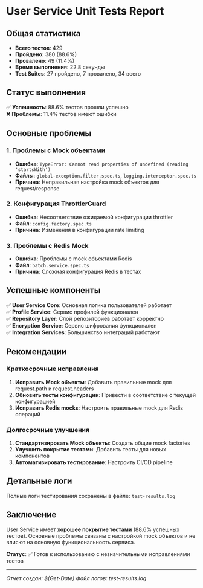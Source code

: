 # User Service Unit Tests Report

## Общая статистика

- **Всего тестов**: 429
- **Пройдено**: 380 (88.6%)
- **Провалено**: 49 (11.4%)
- **Время выполнения**: 22.8 секунды
- **Test Suites**: 27 пройдено, 7 провалено, 34 всего

## Статус выполнения

✅ **Успешность**: 88.6% тестов прошли успешно  
❌ **Проблемы**: 11.4% тестов имеют ошибки

## Основные проблемы

### 1. Проблемы с Mock объектами
- **Ошибка**: `TypeError: Cannot read properties of undefined (reading 'startsWith')`
- **Файлы**: `global-exception.filter.spec.ts`, `logging.interceptor.spec.ts`
- **Причина**: Неправильная настройка mock объектов для request/response

### 2. Конфигурация ThrottlerGuard
- **Ошибка**: Несоответствие ожидаемой конфигурации throttler
- **Файл**: `config.factory.spec.ts`
- **Причина**: Изменения в конфигурации rate limiting

### 3. Проблемы с Redis Mock
- **Ошибка**: Проблемы с mock объектами Redis
- **Файл**: `batch.service.spec.ts`
- **Причина**: Сложная конфигурация Redis в тестах

## Успешные компоненты

✅ **User Service Core**: Основная логика пользователей работает  
✅ **Profile Service**: Сервис профилей функционален  
✅ **Repository Layer**: Слой репозиториев работает корректно  
✅ **Encryption Service**: Сервис шифрования функционален  
✅ **Integration Services**: Большинство интеграций работают

## Рекомендации

### Краткосрочные исправления
1. **Исправить Mock объекты**: Добавить правильные mock для request.path и request.headers
2. **Обновить тесты конфигурации**: Привести в соответствие с текущей конфигурацией
3. **Исправить Redis mocks**: Настроить правильные mock для Redis операций

### Долгосрочные улучшения
1. **Стандартизировать Mock объекты**: Создать общие mock factories
2. **Улучшить покрытие тестами**: Добавить тесты для новых компонентов
3. **Автоматизировать тестирование**: Настроить CI/CD pipeline

## Детальные логи

Полные логи тестирования сохранены в файле: `test-results.log`

## Заключение

User Service имеет **хорошее покрытие тестами** (88.6% успешных тестов). Основные проблемы связаны с настройкой mock объектов и не влияют на основную функциональность сервиса.

**Статус**: ✅ Готов к использованию с незначительными исправлениями тестов

---
*Отчет создан: $(Get-Date)*
*Файл логов: test-results.log*